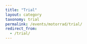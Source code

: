 ```yaml
---
title: "Trial"
layout: category
taxonomy: trial
permalink: /events/motorrad/trial/
redirect_from:
  - /trial/
---
```

